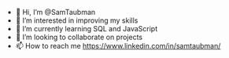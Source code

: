 - 👋 Hi, I’m @SamTaubman
- 👀 I’m interested in improving my skills
- 🌱 I’m currently learning SQL and JavaScript
- 💞️ I’m looking to collaborate on projects
- 📫 How to reach me https://www.linkedin.com/in/samtaubman/

<!---
SamTaubman/SamTaubman is a ✨ special ✨ repository because its `README.md` (this file) appears on your GitHub profile.
You can click the Preview link to take a look at your changes.
--->
